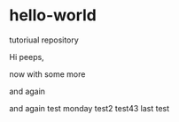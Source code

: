 # hello-world
tutoriual repository

Hi peeps,

now with some more

and again

and again
test monday test2 test43
last test
